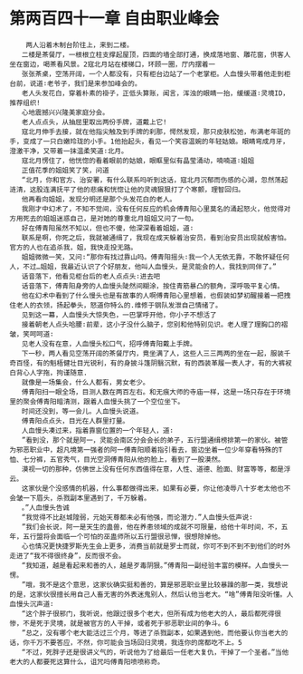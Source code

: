 # 第两百四十一章 自由职业峰会
        两人沿着木制台阶往上，来到二楼。
       二楼是茶餐厅，一根根立柱支撑起屋顶，四面的墙全部打通，换成落地窗、雕花窗，供客人坐在窗边，喝茶看风景。2寇北月站在楼梯口，环顾一圈，厅内摆着一
       张张茶桌，空荡开阔，一个人都没有，只有柜台边站了一个老掌柜。人血慢头带着他走到柜台前，说道∶老爷子，我们是来参加峰会的。
       老人头发花白，穿着朴素的褂子，正低头算账，闻言，浑浊的眼睛一抬，缓缓道∶灵境ID，推荐组织!
       心地震撼兴兴隆美家庭分会。
       老人点点头，从抽屈里取出两份手牌，道戴上它!
       寇北月伸手去接，就在他指尖触及到手牌的刹那，愕然发现，那只皮肤松弛，布满老年斑的手，变成了一只白嫩玲珑的小手。1他抬起头，看见一个笑容温婉的年轻姑娘。眼睛弯成月牙，澄激干净，又带着一抹温柔笑道∶北月。
       寇北月愣住了，他恍惚的看着眼前的姑娘，眼眶里似有晶莹涌动，喃喃道∶姐姐
       正值花季的姐姐笑了笑，问道
       “北月，你和官方、治安署，有什么联系吗听到这话，寇北月沉郁而伤感的心湖，忽然荡起涟清，这股连满抚平了他的悲痛和恍惚让他的灵魂狠狠打了个寒颤，理智回归。
       他再看向姐姐，发现分明还是那个头发花白的老人。
       我刚才中幻术了，不知不觉间，没有任何反应的机会傅青阳心里莫名的涌起怒火，他觉得对方用死去的姐姐迷惑自己，是对她的尊重北月姐姐又问了一句。
       好在傅青阳虽然不知以，但也不傻，他深深看着姐姐，道∶
       联系是啊，你死之后，我就被通缉了，我现在成天躲着治安员，看到治安员出现就般害怕。官方的人也在追杀我，姐，我快走投无路。
       姐姐微微一笑，又问∶“那你有找过靠山吗。傅青阳摇头∶我一个人无依无靠，不敢怀疑任何人，不过…姐姐，我最近认识了个好朋友，他叫人血慢头，是灵能会的人，我找到同伴了。”
       话音落下，他看见柜台后的老人点点头∶进去吧
       话音落下，傅青阳身旁的人血慢头陡然间糊涂，按住青筋暴凸的额角，深呼吸平复心情。
       他在幻术中看到了什么慢头也是有故事的人啊傅青阳心里想着，也假装如梦初醒接着一把拽住老人的衣领，扬起拳头，怒道你特么的.维修于钢队发泄自己情绪了。
       见到这一幕，人血慢头大惊失色，一巴掌呼开他，你小子不想活了
       接着朝老人点头哈腰∶前辈，这小子没什么脑子，您别和他特别见识。老人理了理胸口的褶皱，笑呵呵道∶
       见老人没有在意，人血慢头松口气，招呼傅青阳戴上手牌。
       下一秒，两人看见空荡开阔的茶餐厅内，竟坐满了人，这些人三三两两的坐在一起，服装千奇百怪，有的魁梧健壮目光锐利，有的身披斗篷阴翳沉默，有的西装革履一表人才，有的大裤衩白背心人字拖，拘谨随意.
       就像是一场集会，什么人都有，男女老少。
       傅青阳扫一眼全场，目测人数在两百左右。和无痕大师的寺庙一样，这是一场只存在于环境里的聚会傅青阳暗清测，跟着人血慢头挑了一个空位坐下。
       时间还没到，等一会儿。人血慢头说道。
       傅青阳点点头，目光在人群里打量。
       人血慢头凑过来，指着靠窗位置的一个年轻人，道∶
       ”看到没，那个就是阿一，灵能会南区分会会长的弟子，五行盟通缉榜排第一的家伙。被管为邪恶职业中，超凡境第一强者的阿一傅青阳顺着指引看去，窗边坐着一位少年穿看特殊的T恤、七分裤，五官秀气，目光空洞傅青阳从他的脸上，看到了一股漠然。
       漠视一切的那种，仿佛世上没有任何东西值得在意，人性、道德、脸面、财富等等，都是浮云。
       这家伙是个没感情的机器，什么事都做得出来，如果有必要，你让他凌辱八十岁老太他也不会皱一下眉头，杀戮副本里遇到了，千万躲着。
       。”人血慢头告诚
       “我觉得不比赵城隍弱，元始天尊都未必有他强，而论潜力.”人血慢头低声说∶
       ”我们会长说，阿一是天生的蛊兽，他在养患领域的成就不可限量，给他十年时间，不，五年，五行盟将会面临一个可怕的巫蛊师所以五行盟很忌惮，很想除掉他。
       心也情况更快捷罗斯先生会上更多，消费当前就是罗士而就，你可不到不到不到他们的时外走进了“我不得很终身”，反而很不会。
       “我知道，越是看起来和善的人，越是歹毒阴狠。”傅青阳一副经验丰富的模样。人血慢头一愣。
       ”哦，我不是这个意思，这家伙确实挺和善的，算是邪恶职业里比较暴躁的那一类，我想说的是，这家伙很擅长用自己人畜无害的外表迷鬼别人，然后认他当老大。“啥”傅青阳没听懂。人血慢头沉声道∶
       “这个胖子很邪门，我听说，他跟过很多个老大，但所有成为他老大的人，最后都死得很惨，不是死于灵境，就是被官方的人干掉，或者死于邪恶职业间的争斗。6
       ”总之，没有哪个老大能活过三个月，等进了杀戮副本，如果遇到他，而他要认你当老大的话，你千万不要答应，不然，你可能会当场回归灵境，我连你的席都吃不上。5
       “不过，死胖子还是很讲义气的，听说他为了给最后一任老大复仇，干掉了一个圣者。”当他老大的人都要死这算什么，诅咒吗傅青阳喷喷称奇。